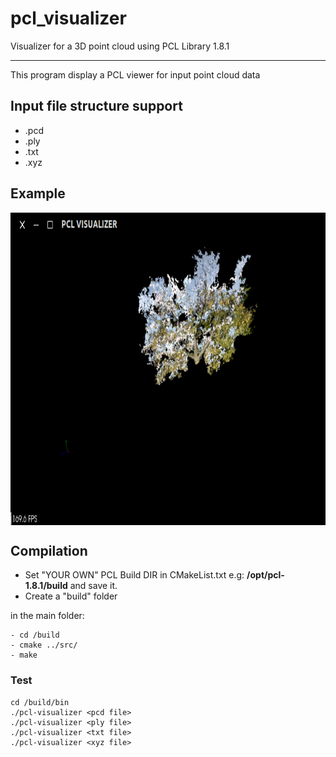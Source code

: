 # pcl_visualizer
Visualizer for a 3D point cloud using PCL Library 1.8.1 

----------------------

This program display a PCL viewer for input point cloud data

## Input file structure support

* .pcd 
* .ply
* .txt
* .xyz


## Example

<img src="./example/example.png" align="center" height="500" width="700"><br>

## Compilation
* Set "YOUR OWN" PCL Build DIR in CMakeList.txt e.g: **/opt/pcl-1.8.1/build** and save it.
* Create a "build" folder

in the main folder:

	- cd /build  
	- cmake ../src/
  	- make
       
        	 
### Test

	cd /build/bin
	./pcl-visualizer <pcd file> 
  	./pcl-visualizer <ply file> 
  	./pcl-visualizer <txt file> 
  	./pcl-visualizer <xyz file> 
  


